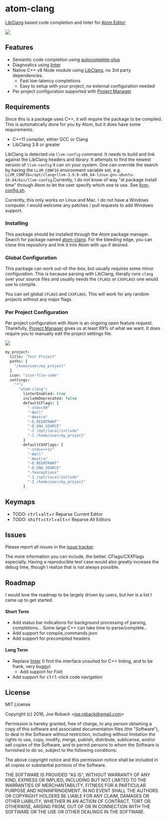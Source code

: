 # atom-clang

[LibClang](http://clang.llvm.org/docs/Tooling.html) based code completion and linter for [Atom Editor](http://atom.io)

![](https://cloud.githubusercontent.com/assets/156174/17979392/8c78bf54-6ab7-11e6-97bf-f7de4eedc56b.gif)

## Features

* Semantic code completion using [autocomplete-plus](https://atom.io/packages/autocomplete-plus)
* Diagnostics using [linter](https://atom.io/packages/linter)
* Native C++ v8 Node module using [LibClang](http://clang.llvm.org/docs/Tooling.html), no 3rd party dependencies.
  * Fast low-latency completions
  * Easy to setup with your project, no external configuration needed
* Per project configuration supported with [Project Manager](https://atom.io/packages/project-manager)

## Requirements

Since this is a package uses C++, it will require the package to be compiled. This is automatically done for you by Atom, but it does have some requirements.

* C++11 compiler, either GCC or Clang
* LibClang 3.8 or greater

LibClang is detected via `llvm-config` command. It needs to build and link against the LibClang headers and library. It attempts to find the newest version of `llvm-config` it can on your system. One can override the search by having the `LLVM_CONFIG` environment variable set, e.g. `LLVM_CONFIG=/opt/clang+llvm-3.9.0-x86_64-linux-gnu-ubuntu-16.04/bin/llvm-config`.Currently, I do not know of way "at package install time" through Atom to let the user specify which one to use. See [llvm-config.sh](https://github.com/joeroback/atom-clang/blob/master/llvm-config.sh).

Currently, this only works on Linux and Mac. I do not have a Windows computer. I would welcome any patches / pull requests to add Windows support.

### Installing

This package should be installed through the Atom package manager. Search for package named [atom-clang](https://atom.io/packages/atom-clang). For the bleeding edge, you can clone this repository and link it into Atom with `apm` if desired.

### Global Configuration

This package can work out-of-the-box, but usually requires some minor configuration. This is because parsing with LibClang, literally runs `clang` over your source files and usually needs the `CFLAGS` or `CXXFLAGS` one would use to compile.

You can set global `CFLAGS` and `CXXFLAGS`. This will work for any random projects without any major flags.

### Per Project Configuration

Per project configuration with Atom is an ongoing open feature request. Thankfully, [Project Manager](https://atom.io/packages/project-manager) gives us at least 99% of what we want. It does require you to manually edit the project settings file.

![](https://cloud.githubusercontent.com/assets/156174/18150928/f3d07f4e-6fa7-11e6-957c-3068969061f2.png)

```CoffeeScript
my_project:
  title: "Test Project"
  paths: [
    "/home/user/my_project"
  ]
  icon: "icon-file-code"
  settings:
    "*":
      "atom-clang":
        linterEnabled: true
        includeDeprecated: false
        defaultCFlags: [
          "-std=c99"
          "-Wall"
          "-Wextra"
          "-D_REENTRANT"
          "-D_GNU_SOURCE"
          "-I /opt/local/include"
          "-I /home/user/my_project"
        ]
        defaultCXXFlags: [
          "-std=c++1z"
          "-Wall"
          "-Wextra"
          "-D_REENTRANT"
          "-D_GNU_SOURCE"
          "-fexceptions"
          "-I /opt/local/include"
          "-I /home/user/my_project"
        ]
```

## Keymaps

* TODO: <kbd>ctrl</kbd>+<kbd>alt</kbd>+<kbd>r</kbd> Reparse Current Editor
* TODO: <kbd>shift</kbd>+<kbd>ctrl</kbd>+<kbd>alt</kbd>+<kbd>r</kbd> Reparse All Editors

## Issues

Please report all issues in the [issue tracker](https://github.com/joeroback/atom-clang/issues).

The more information you can include, the better. CFlags/CXXFlags especially.
Having a reproducible test case would also greatly increase the debug time, though I realize that is not always possible.

## Roadmap

I would love the roadmap to be largely driven by users, but her is a list I came up to get started.

#### Short Term

* Add status bar indications for background processing of parsing, completions... Some large C++ can take time to parse/complete..
* Add support for compile_commands.json
* Add support for precompiled headers

#### Long Term

* Replace [linter](https://atom.io/packages/linter) (I find the interface unsuited for C++ linting, and to be frank, very buggy)
  * Add support for FixIt
* Add support for <kbd>ctrl</kbd>-click code navigation

## License

MIT License

Copyright (c) 2016, Joe Roback &lt;<joe.roback@gmail.com>&gt;

Permission is hereby granted, free of charge, to any person obtaining a copy
of this software and associated documentation files (the "Software"), to deal
in the Software without restriction, including without limitation the rights
to use, copy, modify, merge, publish, distribute, sublicense, and/or sell
copies of the Software, and to permit persons to whom the Software is
furnished to do so, subject to the following conditions:

The above copyright notice and this permission notice shall be included in all
copies or substantial portions of the Software.

THE SOFTWARE IS PROVIDED "AS IS", WITHOUT WARRANTY OF ANY KIND, EXPRESS OR
IMPLIED, INCLUDING BUT NOT LIMITED TO THE WARRANTIES OF MERCHANTABILITY,
FITNESS FOR A PARTICULAR PURPOSE AND NONINFRINGEMENT. IN NO EVENT SHALL THE
AUTHORS OR COPYRIGHT HOLDERS BE LIABLE FOR ANY CLAIM, DAMAGES OR OTHER
LIABILITY, WHETHER IN AN ACTION OF CONTRACT, TORT OR OTHERWISE, ARISING FROM,
OUT OF OR IN CONNECTION WITH THE SOFTWARE OR THE USE OR OTHER DEALINGS IN THE
SOFTWARE.
